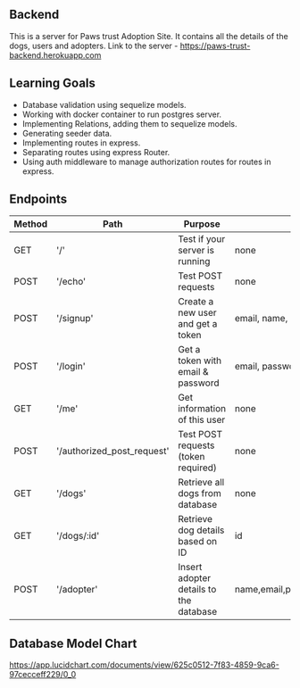 ## Backend

This is a server for Paws trust Adoption Site. It contains all the details of the dogs, users and adopters.
Link to the server - https://paws-trust-backend.herokuapp.com

## Learning Goals

- Database validation using sequelize models.
- Working with docker container to run postgres server.
- Implementing Relations, adding them to sequelize models.
- Generating seeder data.
- Implementing routes in express.
- Separating routes using express Router.
- Using auth middleware to manage authorization routes for routes in express.

## Endpoints

| Method | Path                       | Purpose                                | required parameters                                           | auth |
| ------ | -------------------------- | -------------------------------------- | ------------------------------------------------------------- | ---- |
| GET    | '/'                        | Test if your server is running         | none                                                          | no   |
| POST   | '/echo'                    | Test POST requests                     | none                                                          | no   |
| POST   | '/signup'                  | Create a new user and get a token      | email, name, password                                         | no   |
| POST   | '/login'                   | Get a token with email & password      | email, password                                               | no   |
| GET    | '/me'                      | Get information of this user           | none                                                          | yes  |
| POST   | '/authorized_post_request' | Test POST requests (token required)    | none                                                          | yes  |
| GET    | '/dogs'                    | Retrieve all dogs from database        | none                                                          | no   |
| GET    | '/dogs/:id'                | Retrieve dog details based on ID       | id                                                            | no   |
| POST   | '/adopter'                 | Insert adopter details to the database | name,email,phone,address,city,province,postcode,country,dogId | yes  |

## Database Model Chart

https://app.lucidchart.com/documents/view/625c0512-7f83-4859-9ca6-97cecceff229/0_0
